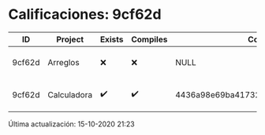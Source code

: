 # Calificaciones: 9cf62d
|ID|Project|Exists|Compiles|CommitHash|CommitDate|CheckDate|Comments|
|-|-|-|-|-|-|-|-|
|9cf62d|Arreglos|❌|❌|NULL|NULL|15-10-2020 21:23:44|No se encontró el archivo en PracticasComputacionI/Arreglos/Arreglos.cpp|
|9cf62d|Calculadora|✔️|✔️|4436a98e69ba41732c4e3f5ed8a1ec2d42ca5233|08-10-2020 21:35:59|15-10-2020 21:23:40|NULL|

Última actualización: 15-10-2020 21:23